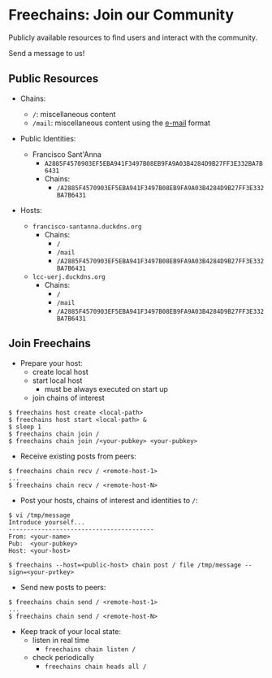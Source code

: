 # Freechains: Join our Community

Publicly available resources to find users and interact with the community.

Send a message to us!

## Public Resources

- Chains:
    - `/`:     miscellaneous content
    - `/mail`: miscellaneous content using the [e-mail](https://github.com/Freechains/mail/) format

- Public Identities:
    - Francisco Sant'Anna
        - `A2885F4570903EF5EBA941F3497B08EB9FA9A03B4284D9B27FF3E332BA7B6431`
        - Chains:
            - `/A2885F4570903EF5EBA941F3497B08EB9FA9A03B4284D9B27FF3E332BA7B6431`

- Hosts:
    - `francisco-santanna.duckdns.org`
        - Chains:
            - `/`
            - `/mail`
            - `/A2885F4570903EF5EBA941F3497B08EB9FA9A03B4284D9B27FF3E332BA7B6431`
    - `lcc-uerj.duckdns.org`
        - Chains:
            - `/`
            - `/mail`
            - `/A2885F4570903EF5EBA941F3497B08EB9FA9A03B4284D9B27FF3E332BA7B6431`

## Join Freechains

- Prepare your host:
    - create local host
    - start local host
        - must be always executed on start up
    - join chains of interest

```
$ freechains host create <local-path>
$ freechains host start <local-path> &
$ sleep 1
$ freechains chain join /
$ freechains chain join /<your-pubkey> <your-pubkey>
```

- Receive existing posts from peers:

```
$ freechains chain recv / <remote-host-1>
...
$ freechains chain recv / <remote-host-N>
```

- Post your hosts, chains of interest and identities to `/`:

```
$ vi /tmp/message
Introduce yourself...
----------------------------------------
From: <your-name>
Pub:  <your-pubkey>
Host: <your-host>

$ freechains --host=<public-host> chain post / file /tmp/message --sign=<your-pvtkey>
```

- Send new posts to peers:

```
$ freechains chain send / <remote-host-1>
...
$ freechains chain send / <remote-host-N>
```

- Keep track of your local state:
    - listen in real time
        - `freechains chain listen /`
    - check periodically
        - `freechains chain heads all /`
